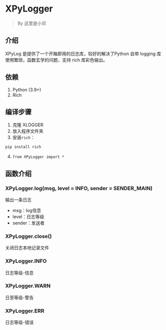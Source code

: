 # XPyLogger
> By 这里是小邓

## 介绍
XPyLog 是提供了一个开箱即用的日志库，较好的解决了Python 自带 logging 库使用繁琐，函数玄学的问题，支持 rich 库彩色输出。

## 依赖
1. Python (3.9+)
2. Rich

## 编译步骤
1. 克隆 XLOGGER
2. 放入程序文件夹
3. 安装`rich`：
```bash
pip install rich
```
4. `from XPyLogger import *`

## 函数介绍
### XPyLogger.log(msg, level = INFO, sender = SENDER_MAIN)
输出一条日志
- msg：log信息
- level：日志等级
- sender：发送者

### XPyLogger.close()
关闭日志本地记录文件

### XPyLogger.INFO
日志等级-信息

### XPyLogger.WARN
日至等级-警告

### XPyLogger.ERR
日志等级-错误

